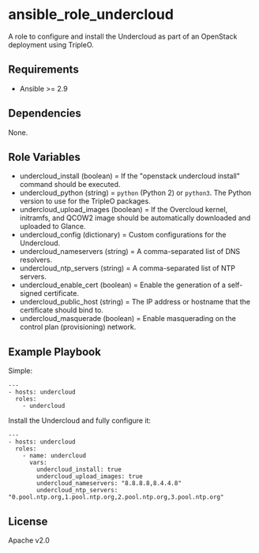 # ansible_role_undercloud

A role to configure and install the Undercloud as part of an OpenStack deployment using TripleO.

## Requirements

* Ansible >= 2.9

## Dependencies

None.

## Role Variables

* undercloud_install (boolean) = If the "openstack undercloud install" command should be executed.
* undercloud_python (string) = `python` (Python 2) or `python3`. The Python version to use for the TripleO packages.
* undercloud_upload_images (boolean) = If the Overcloud kernel, initramfs, and QCOW2 image should be automatically downloaded and uploaded to Glance.
* undercloud_config (dictionary) = Custom configurations for the Undercloud.
* undercloud_nameservers (string) = A comma-separated list of DNS resolvers.
* undercloud_ntp_servers (string) = A comma-separated list of NTP servers.
* undercloud_enable_cert (boolean) = Enable the generation of a self-signed certificate.
* undercloud_public_host (string) = The IP address or hostname that the certificate should bind to.
* undercloud_masquerade (boolean) = Enable masquerading on the control plan (provisioning) network.

## Example Playbook

Simple:

```
---
- hosts: undercloud
  roles:
    - undercloud
```

Install the Undercloud and fully configure it:

```
---
- hosts: undercloud
  roles:
    - name: undercloud
      vars:
        undercloud_install: true
        undercloud_upload_images: true
        undercloud_nameservers: "8.8.8.8,8.4.4.8"
        undercloud_ntp_servers: "0.pool.ntp.org,1.pool.ntp.org,2.pool.ntp.org,3.pool.ntp.org"
```

## License

Apache v2.0
